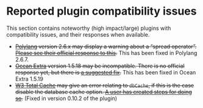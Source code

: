 # Reported plugin compatibility issues

This section contains noteworthy (high impact/large) plugins with compatibility issues, and their responses when available.

- ~~[Polylang](https://wordpress.org/plugins/polylang) version 2.6.x may display a warning about a “spread operator”. [Please see their official response to this](https://wordpress.org/support/topic/php-warning-214/).~~ This has been fixed in Polylang 2.6.7.
- ~~[Ocean Extra](https://wordpress.org/plugins/ocean-extra/) version 1.5.18 may be incompatible. There is no official response yet, but there is [a suggested fix](https://wordpress.org/support/topic/5-3-throws-an-error/#post-12124813).~~ This has been fixed in Ocean Extra 1.5.19
- ~~[W3 Total Cache](https://wordpress.org/plugins/w3-total-cache/) may give an error relating to `dbCache`, if this is the case disable the database cache option. [A user has created steps for doing so](https://wordpress.org/support/topic/plugin-not-compatible-with-new-wordpress-update-5-3/page/2/#post-12125313).~~ (Fixed in version 0.10.2 of the plugin)
